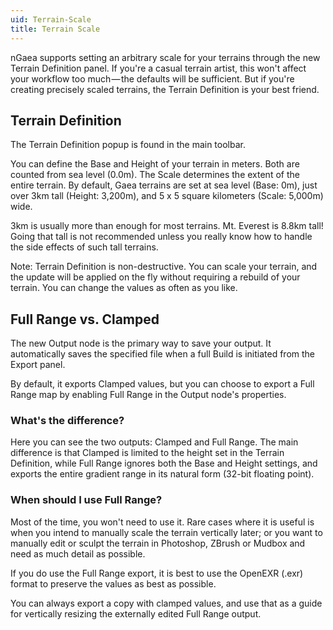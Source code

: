 ```yaml
---
uid: Terrain-Scale
title: Terrain Scale
---
```


nGaea supports setting an arbitrary scale for your terrains through the new Terrain Definition panel. If you're a casual terrain artist, this won't affect your workflow too much — the defaults will be sufficient. But if you're creating precisely scaled terrains, the Terrain Definition is your best friend.

## Terrain Definition
The Terrain Definition popup is found in the main toolbar.

You can define the Base and Height of your terrain in meters. Both are counted from sea level (0.0m). The Scale determines the extent of the entire terrain. By default, Gaea terrains are set at sea level (Base: 0m), just over 3km tall (Height: 3,200m), and 5 x 5 square kilometers (Scale: 5,000m) wide.

3km is usually more than enough for most terrains. Mt. Everest is 8.8km tall! Going that tall is not recommended unless you really know how to handle the side effects of such tall terrains.

Note: Terrain Definition is non-destructive. You can scale your terrain, and the update will be applied on the fly without requiring a rebuild of your terrain. You can change the values as often as you like.

## Full Range vs. Clamped
The new Output node is the primary way to save your output. It automatically saves the specified file when a full Build is initiated from the Export panel.

By default, it exports Clamped values, but you can choose to export a Full Range map by enabling Full Range in the Output node's properties.

### What's the difference?
Here you can see the two outputs: Clamped and Full Range. The main difference is that Clamped is limited to the height set in the Terrain Definition, while Full Range ignores both the Base and Height settings, and exports the entire gradient range in its natural form (32-bit floating point).

### When should I use Full Range?
Most of the time, you won't need to use it. Rare cases where it is useful is when you intend to manually scale the terrain vertically later; or you want to manually edit or sculpt the terrain in Photoshop, ZBrush or Mudbox and need as much detail as possible.

If you do use the Full Range export, it is best to use the OpenEXR (.exr) format to preserve the values as best as possible.

You can always export a copy with clamped values, and use that as a guide for vertically resizing the externally edited Full Range output.
